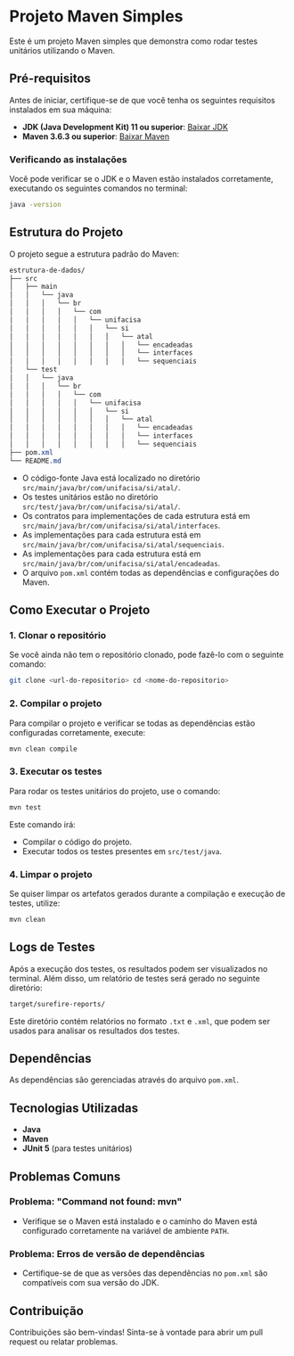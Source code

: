 # Projeto Maven Simples

Este é um projeto Maven simples que demonstra como rodar testes unitários utilizando o Maven.

## Pré-requisitos

Antes de iniciar, certifique-se de que você tenha os seguintes requisitos instalados em sua máquina:

- **JDK (Java Development Kit) 11 ou superior**: [Baixar JDK](https://www.oracle.com/java/technologies/javase-jdk11-downloads.html)
- **Maven 3.6.3 ou superior**: [Baixar Maven](https://maven.apache.org/download.cgi)

### Verificando as instalações

Você pode verificar se o JDK e o Maven estão instalados corretamente, executando os seguintes comandos no terminal:

```bash
java -version
```

## Estrutura do Projeto

O projeto segue a estrutura padrão do Maven:

```css
estrutura-de-dados/
├── src
│   ├── main
│   │   └── java
│   │   │   └── br
│   │   │   │   └── com
│   │   │   │   │   └── unifacisa
│   │   │   │   │   │   └── si
│   │   │   │   │   │   │   └── atal
│   │   │   │   │   │   │   │   └── encadeadas
│   │   │   │   │   │   │   │   └── interfaces
│   │   │   │   │   │   │   │   └── sequenciais
│   └── test
│   │   └── java
│   │   │   └── br
│   │   │   │   └── com
│   │   │   │   │   └── unifacisa
│   │   │   │   │   │   └── si
│   │   │   │   │   │   │   └── atal
│   │   │   │   │   │   │   │   └── encadeadas
│   │   │   │   │   │   │   │   └── interfaces
│   │   │   │   │   │   │   │   └── sequenciais
├── pom.xml
└── README.md
```

- O código-fonte Java está localizado no diretório `src/main/java/br/com/unifacisa/si/atal/`.
- Os testes unitários estão no diretório `src/test/java/br/com/unifacisa/si/atal/`.
- Os contratos para implementações de cada estrutura está em `src/main/java/br/com/unifacisa/si/atal/interfaces`.
- As implementações para cada estrutura está em `src/main/java/br/com/unifacisa/si/atal/sequenciais`.
- As implementações para cada estrutura está em `src/main/java/br/com/unifacisa/si/atal/encadeadas`.
- O arquivo `pom.xml` contém todas as dependências e configurações do Maven.

## Como Executar o Projeto

### 1. Clonar o repositório

Se você ainda não tem o repositório clonado, pode fazê-lo com o seguinte comando:

```bash
git clone <url-do-repositorio> cd <nome-do-repositorio>
```

### 2. Compilar o projeto

Para compilar o projeto e verificar se todas as dependências estão configuradas corretamente, execute:


```bash
mvn clean compile
```

### 3. Executar os testes

Para rodar os testes unitários do projeto, use o comando:

```bash
mvn test
```

Este comando irá:

- Compilar o código do projeto.
- Executar todos os testes presentes em `src/test/java`.

### 4. Limpar o projeto

Se quiser limpar os artefatos gerados durante a compilação e execução de testes, utilize:

```bash
mvn clean
```

## Logs de Testes

Após a execução dos testes, os resultados podem ser visualizados no terminal. Além disso, um relatório de testes será gerado no seguinte diretório:

```bash 
target/surefire-reports/
```

Este diretório contém relatórios no formato `.txt` e `.xml`, que podem ser usados para analisar os resultados dos testes.

## Dependências

As dependências são gerenciadas através do arquivo `pom.xml`.

## Tecnologias Utilizadas

- **Java**
- **Maven**
- **JUnit 5** (para testes unitários)

## Problemas Comuns

### Problema: "Command not found: mvn"

- Verifique se o Maven está instalado e o caminho do Maven está configurado corretamente na variável de ambiente `PATH`.

### Problema: Erros de versão de dependências

- Certifique-se de que as versões das dependências no `pom.xml` são compatíveis com sua versão do JDK.

## Contribuição

Contribuições são bem-vindas! Sinta-se à vontade para abrir um pull request ou relatar problemas.
